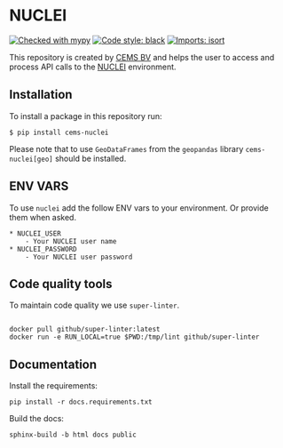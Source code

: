 # NUCLEI

[![Checked with mypy](http://www.mypy-lang.org/static/mypy_badge.svg)](http://mypy-lang.org/)
[![Code style: black](https://img.shields.io/badge/code%20style-black-000000.svg)](https://github.com/psf/black)
[![Imports: isort](https://img.shields.io/badge/%20imports-isort-%231674b1?style=flat&labelColor=ef8336)](https://pycqa.github.io/isort/)

This repository is created by [CEMS BV](https://cemsbv.nl/) and helps the user to access and process API calls to the [NUCLEI](https://crux-nuclei.com/) environment.

## Installation

To install a package in this repository run:

`$ pip install cems-nuclei`

Please note that to use `GeoDataFrames` from the `geopandas` library `cems-nuclei[geo]` should be installed.

## ENV VARS

To use `nuclei` add the follow ENV vars to your environment. Or provide them when asked.

```
* NUCLEI_USER
    - Your NUCLEI user name
* NUCLEI_PASSWORD
    - Your NUCLEI user password
```


## Code quality tools

To maintain code quality we use `super-linter`.

```commandline

docker pull github/super-linter:latest
docker run -e RUN_LOCAL=true $PWD:/tmp/lint github/super-linter

```

## Documentation

Install the requirements:

`pip install -r docs.requirements.txt`

Build the docs:

`sphinx-build -b html docs public`